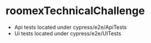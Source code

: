 # roomexTechnicalChallenge
- Api tests located under cypress/e2e/ApiTests
- Ui tests located under cypress/e2e/UITests
